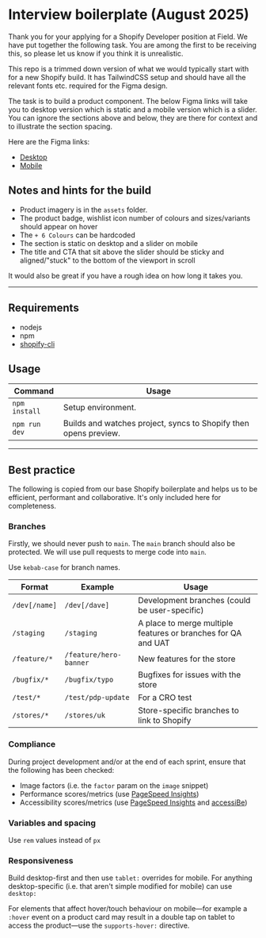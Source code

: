 # Interview boilerplate (August 2025)

Thank you for your applying for a Shopify Developer position at Field. We have put together the following task. You are among the first to be receiving this, so please let us know if you think it is unrealistic.

This repo is a trimmed down version of what we would typically start with for a new Shopify build. It has TailwindCSS setup and should have all the relevant fonts etc. required for the Figma design.

The task is to build a product component. The below Figma links will take you to desktop version which is static and a mobile version which is a slider. You can ignore the sections above and below, they are there for context and to illustrate the section spacing.

Here are the Figma links:

- [Desktop](https://www.figma.com/design/4CBdp9txCTQfF4SNXfdYhM/Interview-task?node-id=1-695&t=j68MKfnjj9gYQ6Ny-4)
- [Mobile](https://www.figma.com/design/4CBdp9txCTQfF4SNXfdYhM/Interview-task?node-id=13-466&t=j68MKfnjj9gYQ6Ny-4)

## Notes and hints for the build

- Product imagery is in the `assets` folder.
- The product badge, wishlist icon number of colours and sizes/variants should appear on hover
- The `+ 6 Colours` can be hardcoded
- The section is static on desktop and a slider on mobile
- The title and CTA that sit above the slider should be sticky and aligned/"stuck" to the bottom of the viewport in scroll

It would also be great if you have a rough idea on how long it takes you.

---

## Requirements

- nodejs
- npm
- [shopify-cli](https://github.com/Shopify/shopify-cli)

## Usage

| Command       | Usage                                                            |
| ------------- | ---------------------------------------------------------------- |
| `npm install` | Setup environment.                                               |
| `npm run dev` | Builds and watches project, syncs to Shopify then opens preview. |

---

## Best practice

The following is copied from our base Shopify boilerplate and helps us to be efficient, performant and collaborative. It's only included here for completeness.

### Branches

Firstly, we should never push to `main`. The `main` branch should also be protected. We will use pull requests to merge code into `main`.

Use `kebab-case` for branch names.

| Format        | Example                | Usage                                                         |
| ------------- | ---------------------- | ------------------------------------------------------------- |
| `/dev[/name]` | `/dev[/dave]`          | Development branches (could be user-specific)                 |
| `/staging`    | `/staging`             | A place to merge multiple features or branches for QA and UAT |
| `/feature/*`  | `/feature/hero-banner` | New features for the store                                    |
| `/bugfix/*`   | `/bugfix/typo`         | Bugfixes for issues with the store                            |
| `/test/*`     | `/test/pdp-update`     | For a CRO test                                                |
| `/stores/*`   | `/stores/uk`           | Store-specific branches to link to Shopify                    |

### Compliance

During project development and/or at the end of each sprint, ensure that the following has been checked:

- Image factors (i.e. the `factor` param on the `image` snippet)
- Performance scores/metrics (use [PageSpeed Insights](https://pagespeed.web.dev))
- Accessibility scores/metrics (use [PageSpeed Insights](https://pagespeed.web.dev) and [accessiBe](https://accessibe.com/accessscan))

### Variables and spacing

Use `rem` values instead of `px`

### Responsiveness

Build desktop-first and then use `tablet:` overrides for mobile. For anything desktop-specific (i.e. that aren't simple modified for mobile) can use `desktop:`

For elements that affect hover/touch behaviour on mobile—for example a `:hover` event on a product card may result in a double tap on tablet to access the product—use the `supports-hover:` directive.
